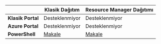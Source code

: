 |  | **Klasik Dağıtım**  | **Resource Manager Dağıtımı**|
|-----------------------------|-------------|---------------------|
| **Klasik Portal**          | Desteklenmiyor          | Desteklenmiyor                  |
| **Azure Portal**            | Desteklenmiyor         | Desteklenmiyor                  |
| **PowerShell** | [Makale](../articles/expressroute/expressroute-howto-coexist-classic.md) | [Makale](../articles/expressroute/expressroute-howto-coexist-resource-manager.md) |



<!--HONumber=Aug16_HO1-->


